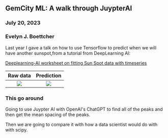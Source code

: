 ## GemCity ML: A walk through JuypterAI
### July 20, 2023
### Evelyn J. Boettcher

Last year I gave a talk on how to use Tensorflow to predict when we will have another sunspot,from a tutorial from DeepLearning AI:
 
[Deeplearning-AI worksheet on fitting Sun Spot data with timeseries](https://github.com/https-deeplearning-ai/tensorflow-1-public/blob/main/C4/W4/ungraded_labs/C4_W4_Lab_3_Sunspots_CNN_RNN_DNN.ipynb)


| Raw data | Prediction |
|:---:|:---:|
| ![](talk/data/sun_spot.png) |![](talk/data/sun_spot_predicted.png)|


### This go around

Going to use Juypter AI with OpenAI's ChatGPT to find all of the peaks and then get the mean spacing of the peaks.

Then we are going to compare it with how a data scientist would do with with scipy.  




